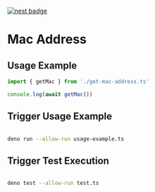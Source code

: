 [![nest badge](https://nest.land/badge.svg)](https://nest.land/package/sleep)

# Mac Address

## Usage Example

```ts
import { getMac } from './get-mac-address.ts'

console.log(await getMac())

```

## Trigger Usage Example

```sh

deno run --allow-run usage-example.ts

```

## Trigger Test Execution

```sh

deno test --allow-run test.ts

```